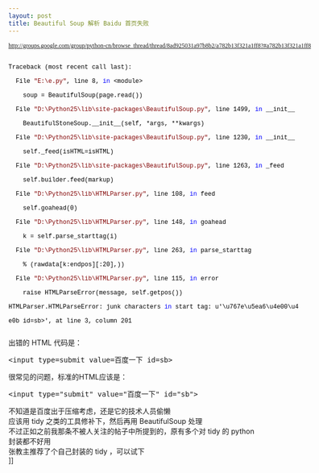 ```yaml
---
layout: post
title: Beautiful Soup 解析 Baidu 首页失败
---
```

<span style="font-family: 微软雅黑; font-size: 12px; line-height: normal; white-space: pre;">http://groups.google.com/group/python-cn/browse_thread/thread/8ad925031a97b8b2/a782b13f321a1ff8?#a782b13f321a1ff8</span>
<div>
<div><span style="font-family: 微软雅黑, 'courier new'; font-size: small;" size="3" face="微软雅黑, 'courier new'"><span style="font-size: 12px; line-height: normal; white-space: pre;">
<div class="cnblogs_code"><!--<br />
<br />
Code highlighting produced by Actipro CodeHighlighter (freeware)<br />
http://www.CodeHighlighter.com/<br />
<br />
--><span style="color: #000000;">Traceback&nbsp;(most&nbsp;recent&nbsp;call&nbsp;last):<br />
&nbsp;&nbsp;File&nbsp;</span><span style="color: #800000;">"</span><span style="color: #800000;">E:\e.py</span><span style="color: #800000;">"</span><span style="color: #000000;">,&nbsp;line&nbsp;</span><span style="color: #000000;">8</span><span style="color: #000000;">,&nbsp;</span><span style="color: #0000ff;">in</span><span style="color: #000000;">&nbsp;&lt;module</span><span style="color: #000000;">&gt;</span><span style="color: #000000;"><br />
&nbsp;&nbsp;&nbsp;&nbsp;soup&nbsp;</span><span style="color: #000000;">=</span><span style="color: #000000;">&nbsp;BeautifulSoup(page.read())<br />
&nbsp;&nbsp;File&nbsp;</span><span style="color: #800000;">"</span><span style="color: #800000;">D:\Python25\lib\site-packages\BeautifulSoup.py</span><span style="color: #800000;">"</span><span style="color: #000000;">,&nbsp;line&nbsp;</span><span style="color: #000000;">1499</span><span style="color: #000000;">,&nbsp;</span><span style="color: #0000ff;">in</span><span style="color: #000000;">&nbsp;__init__<br />
&nbsp;&nbsp;&nbsp;&nbsp;BeautifulStoneSoup.__init__(self,&nbsp;</span><span style="color: #000000;">*</span><span style="color: #000000;">args,&nbsp;</span><span style="color: #000000;">**</span><span style="color: #000000;">kwargs)<br />
&nbsp;&nbsp;File&nbsp;</span><span style="color: #800000;">"</span><span style="color: #800000;">D:\Python25\lib\site-packages\BeautifulSoup.py</span><span style="color: #800000;">"</span><span style="color: #000000;">,&nbsp;line&nbsp;</span><span style="color: #000000;">1230</span><span style="color: #000000;">,&nbsp;</span><span style="color: #0000ff;">in</span><span style="color: #000000;">&nbsp;__init__<br />
&nbsp;&nbsp;&nbsp;&nbsp;self._feed(isHTML</span><span style="color: #000000;">=</span><span style="color: #000000;">isHTML)<br />
&nbsp;&nbsp;File&nbsp;</span><span style="color: #800000;">"</span><span style="color: #800000;">D:\Python25\lib\site-packages\BeautifulSoup.py</span><span style="color: #800000;">"</span><span style="color: #000000;">,&nbsp;line&nbsp;</span><span style="color: #000000;">1263</span><span style="color: #000000;">,&nbsp;</span><span style="color: #0000ff;">in</span><span style="color: #000000;">&nbsp;_feed<br />
&nbsp;&nbsp;&nbsp;&nbsp;self.builder.feed(markup)<br />
&nbsp;&nbsp;File&nbsp;</span><span style="color: #800000;">"</span><span style="color: #800000;">D:\Python25\lib\HTMLParser.py</span><span style="color: #800000;">"</span><span style="color: #000000;">,&nbsp;line&nbsp;</span><span style="color: #000000;">108</span><span style="color: #000000;">,&nbsp;</span><span style="color: #0000ff;">in</span><span style="color: #000000;">&nbsp;feed<br />
&nbsp;&nbsp;&nbsp;&nbsp;self.goahead(</span><span style="color: #000000;">0</span><span style="color: #000000;">)<br />
&nbsp;&nbsp;File&nbsp;</span><span style="color: #800000;">"</span><span style="color: #800000;">D:\Python25\lib\HTMLParser.py</span><span style="color: #800000;">"</span><span style="color: #000000;">,&nbsp;line&nbsp;</span><span style="color: #000000;">148</span><span style="color: #000000;">,&nbsp;</span><span style="color: #0000ff;">in</span><span style="color: #000000;">&nbsp;goahead<br />
&nbsp;&nbsp;&nbsp;&nbsp;k&nbsp;</span><span style="color: #000000;">=</span><span style="color: #000000;">&nbsp;self.parse_starttag(i)<br />
&nbsp;&nbsp;File&nbsp;</span><span style="color: #800000;">"</span><span style="color: #800000;">D:\Python25\lib\HTMLParser.py</span><span style="color: #800000;">"</span><span style="color: #000000;">,&nbsp;line&nbsp;</span><span style="color: #000000;">263</span><span style="color: #000000;">,&nbsp;</span><span style="color: #0000ff;">in</span><span style="color: #000000;">&nbsp;parse_starttag<br />
&nbsp;&nbsp;&nbsp;&nbsp;</span><span style="color: #000000;">%</span><span style="color: #000000;">&nbsp;(rawdata[k:endpos][:</span><span style="color: #000000;">20</span><span style="color: #000000;">],))<br />
&nbsp;&nbsp;File&nbsp;</span><span style="color: #800000;">"</span><span style="color: #800000;">D:\Python25\lib\HTMLParser.py</span><span style="color: #800000;">"</span><span style="color: #000000;">,&nbsp;line&nbsp;</span><span style="color: #000000;">115</span><span style="color: #000000;">,&nbsp;</span><span style="color: #0000ff;">in</span><span style="color: #000000;">&nbsp;error<br />
&nbsp;&nbsp;&nbsp;&nbsp;raise&nbsp;HTMLParseError(message,&nbsp;self.getpos())<br />
HTMLParser.HTMLParseError:&nbsp;junk&nbsp;characters&nbsp;</span><span style="color: #0000ff;">in</span><span style="color: #000000;">&nbsp;start&nbsp;tag:&nbsp;u'\u767e\u5ea6\u4e00\u4<br />
e0b&nbsp;id</span><span style="color: #000000;">=</span><span style="color: #000000;">sb</span><span style="color: #000000;">&gt;</span><span style="color: #000000;">',&nbsp;at&nbsp;line&nbsp;</span><span style="color: #000000;">3</span><span style="color: #000000;">,&nbsp;column&nbsp;</span><span style="color: #000000;">201</span></div>
</span></span></div>
<div><span style="font-family: fixed-width, monospace; font-size: x-small;" size="2" face="fixed-width, monospace"><span style="font-size: 10px; line-height: normal;"><br />
</span></span></div>
</div>
<div>出错的 HTML 代码是：&nbsp;</div>
<div>
<div class="cnblogs_Highlighter">
<pre class="brush:html">&lt;input type=submit value=百度一下 id=sb&gt; 
</pre>
</div>
</div>
<div>很常见的问题，标准的HTML应该是：</div>
<div>
<div class="cnblogs_Highlighter">
<pre class="brush:html">&lt;input type="submit" value="百度一下" id="sb"&gt; 
</pre>
</div>
</div>
<div>不知道是百度出于压缩考虑，还是它的技术人员偷懒&nbsp;</div>
<div>应该用 tidy 之类的工具修补下，然后再用 BeautifulSoup 处理&nbsp;</div>
<div>不过正如之前我那条不被人关注的帖子中所提到的，原有多个对 tidy 的 python 封装都不好用&nbsp;</div>
<div>张教主推荐了个自己封装的 tidy ，可以试下&nbsp;</div>]]